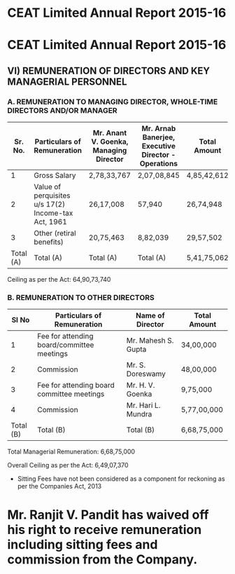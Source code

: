 # CEAT Limited Annual Report 2015-16

# CEAT Limited Annual Report 2015-16

## VI) REMUNERATION OF DIRECTORS AND KEY MANAGERIAL PERSONNEL

### A. REMUNERATION TO MANAGING DIRECTOR, WHOLE-TIME DIRECTORS AND/OR MANAGER

|Sr. No.|Particulars of Remuneration|Mr. Anant V. Goenka, Managing Director|Mr. Arnab Banerjee, Executive Director - Operations|Total Amount|
|---|---|---|---|---|
|1|Gross Salary|2,78,33,767|2,07,08,845|4,85,42,612|
|2|Value of perquisites u/s 17(2) Income-tax Act, 1961|26,17,008|57,940|26,74,948|
|3|Other (retiral benefits)|20,75,463|8,82,039|29,57,502|
|Total (A)|Total (A)|Total (A)|Total (A)|5,41,75,062|

Ceiling as per the Act: 64,90,73,740

### B. REMUNERATION TO OTHER DIRECTORS

|SI No|Particulars of Remuneration|Name of Director|Total Amount|
|---|---|---|---|
|1|Fee for attending board/committee meetings|Mr. Mahesh S. Gupta|34,00,000|
|2|Commission|Mr. S. Doreswamy|48,00,000|
|3|Fee for attending board committee meetings|Mr. H. V. Goenka|9,75,000|
|4|Commission|Mr. Hari L. Mundra|5,77,00,000|
|Total (B)|Total (B)|Total (B)|6,68,75,000|

Total Managerial Remuneration: 6,68,75,000

Overall Ceiling as per the Act: 6,49,07,370

* Sitting Fees have not been considered as a component for reckoning as per the Companies Act, 2013

# Mr. Ranjit V. Pandit has waived off his right to receive remuneration including sitting fees and commission from the Company.